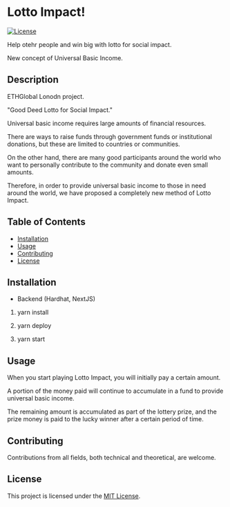 # Lotto Impact!

[![License](https://img.shields.io/badge/license-MIT-blue.svg)](LICENSE)

Help otehr people and win big with lotto for social impact. 

New concept of Universal Basic Income.

## Description

ETHGlobal Lonodn project.

"Good Deed Lotto for Social Impact."


Universal basic income requires large amounts of financial resources.

There are ways to raise funds through government funds or institutional donations, but these are limited to countries or communities.

On the other hand, there are many good participants around the world who want to personally contribute to the community and donate even small amounts.

Therefore, in order to provide universal basic income to those in need around the world, we have proposed a completely new method of Lotto Impact.


## Table of Contents

- [Installation](#installation)
- [Usage](#usage)
- [Contributing](#contributing)
- [License](#license)

## Installation

- Backend (Hardhat, NextJS)

1. yarn install

2. yarn deploy

3. yarn start


## Usage

When you start playing Lotto Impact, you will initially pay a certain amount.

A portion of the money paid will continue to accumulate in a fund to provide universal basic income.

The remaining amount is accumulated as part of the lottery prize, and the prize money is paid to the lucky winner after a certain period of time.



## Contributing

Contributions from all fields, both technical and theoretical, are welcome.

## License

This project is licensed under the [MIT License](LICENSE).

